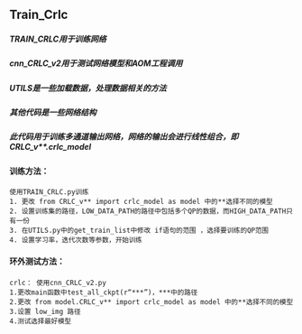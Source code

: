 ## Train_Crlc
##### TRAIN_CRLC用于训练网络
##### cnn_CRLC_v2用于测试网络模型和AOM工程调用
##### UTILS是一些加载数据，处理数据相关的方法
##### 其他代码是一些网络结构

##### 此代码用于训练多通道输出网络，网络的输出会进行线性组合，即CRLC_v**.crlc_model
	
#### 训练方法：
	使用TRAIN_CRLC.py训练
	1. 更改 from CRLC_v** import crlc_model as model 中的**选择不同的模型
	2. 设置训练集的路径，LOW_DATA_PATH的路径中包括多个QP的数据，而HIGH_DATA_PATH只有一份
	3. 在UTILS.py中的get_train_list中修改 if语句的范围 ，选择要训练的QP范围
	4. 设置学习率，迭代次数等参数，开始训练
		
#### 环外测试方法：
	crlc： 使用cnn_CRLC_v2.py
	1.更改main函数中test_all_ckpt(r“***”)，***中的路径
	2.更改 from model.CRLC_v** import crlc_model as model 中的**选择不同的模型
	3.设置 low_img 路径
	4.测试选择最好模型
